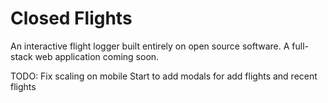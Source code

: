 # Closed Flights

An interactive flight logger built entirely on open source software. A full-stack web application coming soon.


TODO:
Fix scaling on mobile
Start to add modals for add flights and recent flights